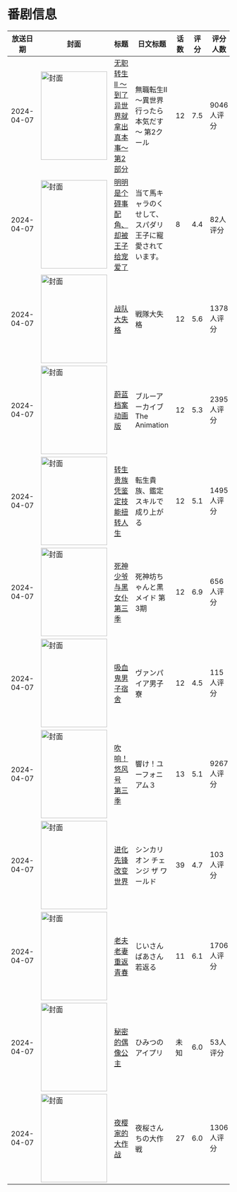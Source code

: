 # 番剧信息

|放送日期|封面|标题|日文标题|话数|评分|评分人数|
|---|---|---|---|---|---|---|
|2024-04-07|<img src="https://lain.bgm.tv/pic/cover/c/ad/25/444557_e4hPO.jpg" alt="封面" style="width:150px;height:200px;object-fit:cover;">|[无职转生Ⅱ ～到了异世界就拿出真本事～ 第2部分](https://bangumi.tv/subject/444557)|無職転生Ⅱ ～異世界行ったら本気だす～ 第2クール|12|7.5|9046人评分|
|2024-04-07|<img src="https://bangumi.tv/img/no_icon_subject.png" alt="封面" style="width:150px;height:200px;object-fit:cover;">|[明明是个碍事配角、却被王子给宠爱了](https://bangumi.tv/subject/441586)|当て馬キャラのくせして、スパダリ王子に寵愛されています。|8|4.4|82人评分|
|2024-04-07|<img src="https://lain.bgm.tv/pic/cover/c/b1/aa/407234_08YvF.jpg" alt="封面" style="width:150px;height:200px;object-fit:cover;">|[战队大失格](https://bangumi.tv/subject/407234)|戦隊大失格|12|5.6|1378人评分|
|2024-04-07|<img src="https://lain.bgm.tv/pic/cover/c/94/8e/416777_xcDCg.jpg" alt="封面" style="width:150px;height:200px;object-fit:cover;">|[蔚蓝档案 动画版](https://bangumi.tv/subject/416777)|ブルーアーカイブ The Animation|12|5.3|2395人评分|
|2024-04-07|<img src="https://lain.bgm.tv/pic/cover/c/a1/fb/434144_GbnGP.jpg" alt="封面" style="width:150px;height:200px;object-fit:cover;">|[转生贵族凭鉴定技能扭转人生](https://bangumi.tv/subject/434144)|転生貴族、鑑定スキルで成り上がる|12|5.1|1495人评分|
|2024-04-07|<img src="https://lain.bgm.tv/pic/cover/c/1b/fa/455835_dcF0K.jpg" alt="封面" style="width:150px;height:200px;object-fit:cover;">|[死神少爷与黑女仆 第三季](https://bangumi.tv/subject/455835)|死神坊ちゃんと黒メイド 第3期|12|6.9|656人评分|
|2024-04-07|<img src="https://lain.bgm.tv/pic/cover/c/91/b6/462608_5x58T.jpg" alt="封面" style="width:150px;height:200px;object-fit:cover;">|[吸血鬼男子宿舍](https://bangumi.tv/subject/462608)|ヴァンパイア男子寮|12|4.5|115人评分|
|2024-04-07|<img src="https://lain.bgm.tv/pic/cover/c/ef/8f/283643_2bcm7.jpg" alt="封面" style="width:150px;height:200px;object-fit:cover;">|[吹响！悠风号 第三季](https://bangumi.tv/subject/283643)|響け！ユーフォニアム３|13|5.1|9267人评分|
|2024-04-07|<img src="https://lain.bgm.tv/pic/cover/c/6c/5b/472386_cffgZ.jpg" alt="封面" style="width:150px;height:200px;object-fit:cover;">|[进化先锋 改变世界](https://bangumi.tv/subject/472386)|シンカリオン チェンジ ザ ワールド|39|4.7|103人评分|
|2024-04-07|<img src="https://lain.bgm.tv/pic/cover/c/ca/63/449562_5itkq.jpg" alt="封面" style="width:150px;height:200px;object-fit:cover;">|[老夫老妻重返青春](https://bangumi.tv/subject/449562)|じいさんばあさん若返る|11|6.1|1706人评分|
|2024-04-07|<img src="https://lain.bgm.tv/pic/cover/c/f3/4c/468758_A1XtM.jpg" alt="封面" style="width:150px;height:200px;object-fit:cover;">|[秘密的偶像公主](https://bangumi.tv/subject/468758)|ひみつのアイプリ|未知|6.0|53人评分|
|2024-04-07|<img src="https://lain.bgm.tv/pic/cover/c/9d/9a/411276_Kzyt0.jpg" alt="封面" style="width:150px;height:200px;object-fit:cover;">|[夜樱家的大作战](https://bangumi.tv/subject/411276)|夜桜さんちの大作戦|27|6.0|1306人评分|
